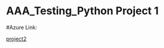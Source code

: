 # AAA_Testing_Python Project 1

#Azure Link: 

[project2](calc2webpage601.eastus.azurecontainer.io/)


  